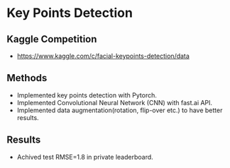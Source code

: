 #  Key Points Detection

## Kaggle Competition
- https://www.kaggle.com/c/facial-keypoints-detection/data

## Methods 
- Implemented key points detection with Pytorch. 
- Implemented Convolutional Neural Network (CNN) with fast.ai API. 
- Implemented data augmentation(rotation, flip-over etc.) to have better results. 

## Results 
- Achived test RMSE=1.8 in private leaderboard. 

